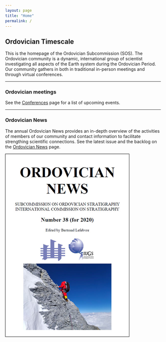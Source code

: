 ```yaml
---
layout: page
title: "Home"
permalink: /
---
```

## Ordovician Timescale

This is the homepage of the Ordovician Subcommission (SOS). The Ordovician community is a dynamic, international group of scientist investigating all aspects of the Earth system during the Ordovician Period. Our community gathers in both in traditional in-person meetings and through virtual conferences.

---
### Ordovician meetings

See the [Conferences](conferences) page for a list of upcoming events.

---

### Ordovician News 

The annual Ordovician News provides an in-depth overview of the activities of members of our community and contact information to facilitate strengthing scientific connections. See the latest issue and the backlog on the [Ordovician News](news) page.

<a href="files/Ordovician_News_2020.pdf">
    <img src ="images/Ordovician_News_2020.jpg" alt="Ord Newsletter '20" style="width:400px; border:solid 1px black" />
</a>


